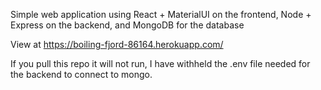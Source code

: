 Simple web application using React + MaterialUI on the frontend, Node + Express on the backend, and MongoDB for the database 

View at https://boiling-fjord-86164.herokuapp.com/

If you pull this repo it will not run, I have withheld the .env file needed for the backend to connect to mongo.